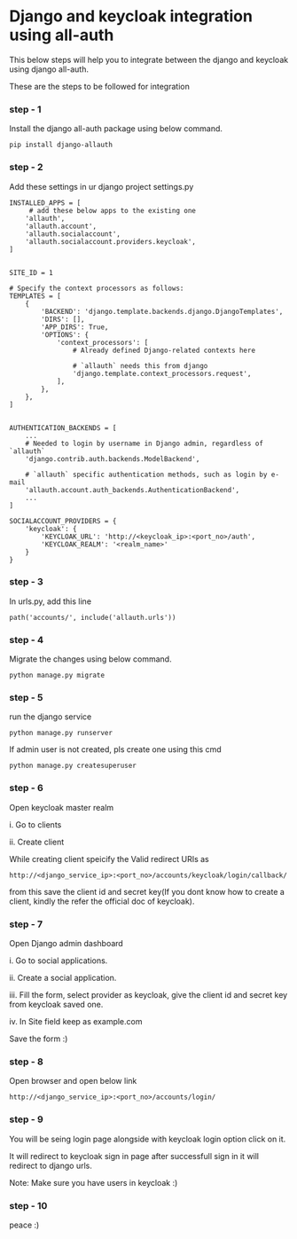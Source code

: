 
# Django and keycloak integration using all-auth

This below steps will help you to integrate between the django and keycloak using django all-auth.


These are the steps to be followed for integration

### step - 1

Install the django all-auth package using below command.

```pip install django-allauth```

### step - 2

Add these settings in ur django project settings.py


```
INSTALLED_APPS = [
     # add these below apps to the existing one
    'allauth',
    'allauth.account',
    'allauth.socialaccount',
    'allauth.socialaccount.providers.keycloak',
]


SITE_ID = 1

# Specify the context processors as follows:
TEMPLATES = [
    {
        'BACKEND': 'django.template.backends.django.DjangoTemplates',
        'DIRS': [],
        'APP_DIRS': True,
        'OPTIONS': {
            'context_processors': [
                # Already defined Django-related contexts here

                # `allauth` needs this from django
                'django.template.context_processors.request',
            ],
        },
    },
]


AUTHENTICATION_BACKENDS = [
    ...
    # Needed to login by username in Django admin, regardless of `allauth`
    'django.contrib.auth.backends.ModelBackend',

    # `allauth` specific authentication methods, such as login by e-mail
    'allauth.account.auth_backends.AuthenticationBackend',
    ...
]

SOCIALACCOUNT_PROVIDERS = {
    'keycloak': {
        'KEYCLOAK_URL': 'http://<keycloak_ip>:<port_no>/auth',
        'KEYCLOAK_REALM': '<realm_name>'
    }
}
```


### step - 3 

In urls.py, add this line

```path('accounts/', include('allauth.urls'))```

### step - 4

Migrate the changes using below command.

```python manage.py migrate```

### step - 5

run the django service

```python manage.py runserver```

If admin user is not created, pls create one using this cmd 

```python manage.py createsuperuser```

### step - 6

Open keycloak master realm 

i. Go to clients

ii. Create client

While creating client speicify the Valid redirect URIs as 

```http://<django_service_ip>:<port_no>/accounts/keycloak/login/callback/```

from this save the client id and secret key(If you dont know how to create a client, kindly the refer the official doc of keycloak).

### step - 7

Open Django admin dashboard

i. Go to social applications.

ii. Create a social application.

iii. Fill the form, select provider as keycloak, give the client id and secret key from keycloak saved one.
 
iv. In Site field keep as example.com


Save the form :)


### step - 8 

Open browser and open below link 

```http://<django_service_ip>:<port_no>/accounts/login/```

### step - 9 

You will be seing login page alongside with keycloak login option click on it.

It will redirect to keycloak sign in page after successfull sign in it will redirect to django urls.

Note: Make sure you have users in keycloak :)

### step - 10 

peace :)






